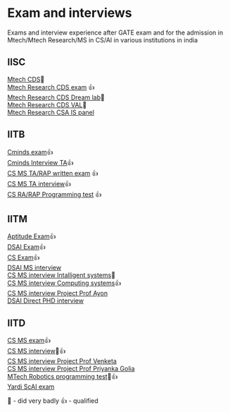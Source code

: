Exam and interviews
=
Exams and interview experience after GATE exam and for the admission in Mtech/Mtech Research/MS in CS/AI in various institutions in india

IISC
-

[Mtech CDS](./IISC/Mtech%20CDS.md)🤯 \
[Mtech Research CDS exam](./IISC/MTech%20Research%20CDS%20exam.md) 👍\
[Mtech Research CDS Dream lab](./IISC/MTech%20Research%20CDS%20dream%20lab.md)🤯 \
[Mtech Research CDS VAL](./IISC/MTech%20Research%20VAL.md)🤯 \
[Mtech Research CSA IS panel](./IISC/MTech%20Research%20CSA.md)

IITB
-
[Cminds exam](./IITB/Cminds_exam.md)👍 \
[Cminds Interview TA](./IITB/Cminds%20interview.md)👍  \
[CS MS TA/RAP written exam](./IITB/CS_TA_exam.md) 👍 \
[CS MS TA interview](./IITB/CS%20TA%20interview.md)👍 \
[CS RA/RAP Programming test](./IITB/CS_RA_programming%20test.md) 👍

IITM
-

[Aptitude Exam](./IITM/Aptitude.md)👍 \
[DSAI Exam](./IITM/DSAI%20exam.md)👍  \
[CS Exam](./IITM/CS%20exam.md)👍 \
[DSAI MS interview](./IITM/dsai_ms_interview.md) \
[CS MS interview Intalligent systems](./IITM/CS_panel_C.md)🤯 \
[CS MS interview Computing systems](./IITM/CS_MS_panelB.md)👍 \
[CS MS interview Project Prof Ayon](./IITM/Project%20Prof%20Ayon.md) \
[DSAI Direct PHD interview](./IITM/DSAI_direct_PHD_interview.md) 

IITD
-
[CS MS exam](./IITD/MS%20CS%20exam.md)👍 \
[CS MS interview](./IITD/MS%20interview.md)🤯👍 \
[CS MS interview Project Prof Venketa](./IITD/Project%20Prof%20Venketa.md)\
[CS MS interview Project Prof Priyanka Golia](./IITD/Project%20Prof%20Priyanka%20Golia.md)\
[MTech Robotics programming test](./IITD/Robotics_programming_test.md)🤯👍 \
[Yardi ScAI exam](./IITD/minds.md) 

🤯 - did very badly
👍 - qualified
